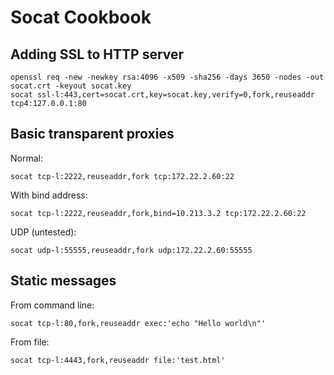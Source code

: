 # Socat Cookbook
## Adding SSL to HTTP server
```
openssl req -new -newkey rsa:4096 -x509 -sha256 -days 3650 -nodes -out socat.crt -keyout socat.key
socat ssl-l:443,cert=socat.crt,key=socat.key,verify=0,fork,reuseaddr tcp4:127.0.0.1:80
```  

## Basic transparent proxies
Normal:  
```
socat tcp-l:2222,reuseaddr,fork tcp:172.22.2.60:22
```  
With bind address:  
```
socat tcp-l:2222,reuseaddr,fork,bind=10.213.3.2 tcp:172.22.2.60:22
```
UDP (untested):  
```
socat udp-l:55555,reuseaddr,fork udp:172.22.2.60:55555
``` 
## Static messages
From command line:  
```
socat tcp-l:80,fork,reuseaddr exec:'echo "Hello world\n"'
```  
From file:  
```
socat tcp-l:4443,fork,reuseaddr file:'test.html'
```  
